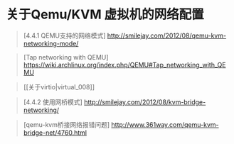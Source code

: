 # 关于Qemu/KVM 虚拟机的网络配置

> [4.4.1 QEMU支持的网络模式] http://smilejay.com/2012/08/qemu-kvm-networking-mode/

> [Tap networking with QEMU] https://wiki.archlinux.org/index.php/QEMU#Tap_networking_with_QEMU

> [[关于virtio|virtual_008]]

> [4.4.2 使用网桥模式] http://smilejay.com/2012/08/kvm-bridge-networking/

> [qemu-kvm桥接网络报错问题] http://www.361way.com/qemu-kvm-bridge-net/4760.html